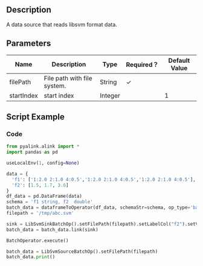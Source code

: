 ## Description
A data source that reads libsvm format data.

## Parameters
| Name | Description | Type | Required？ | Default Value |
| --- | --- | --- | --- | --- |
| filePath | File path with file system. | String | ✓ |  |
| startIndex | start index | Integer |  | 1 |

## Script Example

### Code

```python
from pyalink.alink import *
import pandas as pd

useLocalEnv(1, config=None)

data = {
  'f1': ['1:2.0 2:1.0 4:0.5','1:2.0 2:1.0 4:0.5','1:2.0 2:1.0 4:0.5'],
  'f2': [1.5, 1.7, 3.6]
}
df_data = pd.DataFrame(data)
schema = 'f1 string, f2  double'
batch_data = dataframeToOperator(df_data, schemaStr=schema, op_type='batch')
filepath = '/tmp/abc.svm'

sink = LibSvmSinkBatchOp().setFilePath(filepath).setLabelCol("f2").setVectorCol("f1").setOverwriteSink(True)
batch_data = batch_data.link(sink)

BatchOperator.execute()

batch_data = LibSvmSourceBatchOp().setFilePath(filepath)
batch_data.print()

```
